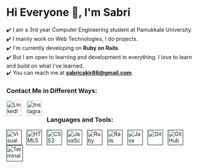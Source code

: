 
  
# Hi Everyone 👋, I'm Sabri

:heavy_check_mark: I am a 3rd year Computer Engineering student at Pamukkale University.<br/>
:heavy_check_mark: I mainly work on Web Technologies, I do projects.<br/>
:heavy_check_mark: I'm currently developing on **Ruby on Rails**.<br/>
:heavy_check_mark: But I am open to learning and development in everything. I love to learn and build on what I've learned.<br/>
:heavy_check_mark: You can reach me at **sabricakir86@gmail.com**.<br/>

### Contact Me in Different Ways:

[<img align="left" alt="LinkedIn" width="40px" src="https://cdn-icons-png.flaticon.com/512/174/174857.png" style="padding-right:10px;" />](https://www.linkedin.com/in/sabri-%C3%A7akir-aa1985212)

[<img align="left" alt="Instagram" width="40px" src="https://upload.wikimedia.org/wikipedia/commons/thumb/e/e7/Instagram_logo_2016.svg/2048px-Instagram_logo_2016.svg.png" style="padding-right:10px;" />](https://instagram.com/sabricakirr?igshid=YmMyMTA2M2Y=)

<br/>

### Languages and Tools:


[<img align="left" alt="Visual Studio Code" width="40px"  src="https://cdn.jsdelivr.net/gh/devicons/devicon/icons/vscode/vscode-original.svg" style="padding-right:10px;" />]()
[<img align="left" alt="HTML5" width="40px"  src="https://cdn.jsdelivr.net/gh/devicons/devicon/icons/html5/html5-original.svg" style="padding-right:10px;" />]()
[<img align="left" alt="CSS3" width="40px" src="https://cdn.jsdelivr.net/gh/devicons/devicon/icons/css3/css3-original.svg" style="padding-right:10px;" />]()
[<img align="left" alt="JavaScript" width="40px" src="https://cdn.jsdelivr.net/gh/devicons/devicon/icons/javascript/javascript-original.svg" style="padding-right:10px;" />]()
[<img align="left" alt="Ruby" width="40px" src="https://upload.wikimedia.org/wikipedia/commons/thumb/7/73/Ruby_logo.svg/1200px-Ruby_logo.svg.png" style="padding-right:10px;" />]()
[<img align="left" alt="Rails" width="40px" src="https://pbs.twimg.com/media/CZGHPChUAAA3jqE.png:large" style="padding-right:10px;" />]()
[<img align="left" alt="Java" width="40px"  src="https://cdn.freebiesupply.com/logos/large/2x/java-1-logo-svg-vector.svg" style="padding-right:10px;" />]()
[<img align="left" alt="Git" width="40px"  src="https://miro.medium.com/max/398/1*yjzfPF88FVJiMGsYv5ob3Q.png" style="padding-right:10px;" />]()
[<img align="left" alt="GitHub" width="40px" src="https://cdn2.iconfinder.com/data/icons/social-icons-33/128/Github-512.png" style="padding-right:10px;" />]()
[<img align="left" alt="Terminal" width="43px" src="https://upload.wikimedia.org/wikipedia/commons/thumb/d/da/GNOME_Terminal_icon_2019.svg/768px-GNOME_Terminal_icon_2019.svg.png" style="padding-right:10px;" />]()

<br/>


